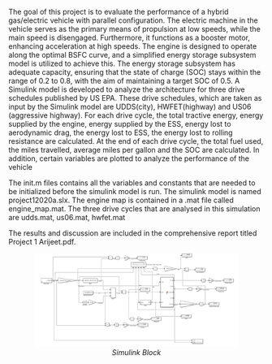 The goal of this project is to evaluate the performance of a hybrid gas/electric vehicle with parallel configuration. The electric machine in the vehicle serves as the primary means of propulsion at low speeds, while the main speed is disengaged. Furthermore, it functions as a booster motor, enhancing acceleration at high speeds. The engine is designed to operate along the optimal BSFC curve, and a simplified energy storage subsystem model is utilized to achieve this. The energy storage subsystem has adequate capacity, ensuring that the state of charge (SOC) stays within the range of 0.2 to 0.8, with the aim of maintaining a target SOC of 0.5. A Simulink model is developed to analyze the architecture for three drive schedules published by US EPA. These drive schedules, which are taken as input by the Simulink model are UDDS(city), HWFET(highway) and US06 (aggressive highway). For each drive cycle, the total tractive energy, energy supplied by the engine, energy supplied by the ESS, energy lost to aerodynamic drag, the energy lost to ESS, the energy lost to rolling resistance are calculated. At the end of each drive cycle, the total fuel used, the miles travelled, average miles per gallon and the SOC are calculated.  In addition, certain variables are plotted to analyze the performance of the vehicle

The init.m files contains all the variables and constants that are needed to be initialized before the simulink model is run. The simulink model is named project12020a.slx. The engine map is contained in a .mat file called engine_map.mat. The three drive cycles that are analysed in this simulation are udds.mat, us06.mat, hwfet.mat

The results and discussion are included in the comprehensive report titled Project 1 Arijeet.pdf. 

<p align="center">
  <img src="https://github.com/arijeetnath12/Hybrid-Electric-Vehicles/blob/b56ee1f9c666b8e3d08bf6ffbe9c4626c72b2275/Project%201/Simulink%20Model.jpg" alt="Image" width="400" />
  <br>
  <em>Simulink Block</em>
</p>

